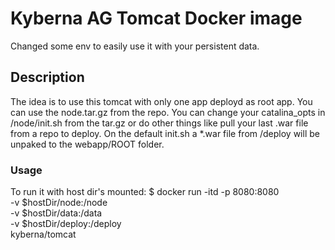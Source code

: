 # Kyberna AG Tomcat Docker image

Changed some env to easily use it with your persistent data.

## Description
The idea is to use this tomcat with only one app deployd as root app.
You can use the node.tar.gz from the repo.
You can change your catalina_opts in /node/init.sh from the tar.gz or do other things like pull your last .war file from a repo to deploy.
On the default init.sh a *.war file from /deploy will be unpaked to the webapp/ROOT folder.


### Usage

To run it with host dir's mounted:
	$ docker run -itd -p 8080:8080 \
        -v $hostDir/node:/node \
        -v $hostDir/data:/data \
        -v $hostDir/deploy:/deploy \
	kyberna/tomcat

